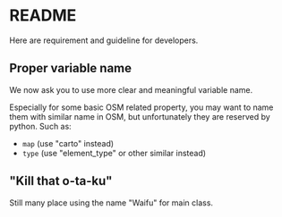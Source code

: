 # README

Here are requirement and guideline for developers.

## Proper variable name

We now ask you to use more clear and meaningful variable name.

Especially for some basic OSM related property, you may want to name them with similar name in OSM, but unfortunately they are reserved by python. Such as:
* `map` (use "carto" instead)
* `type` (use "element_type" or other similar instead)

## "Kill that o-ta-ku"

Still many place using the name "Waifu" for main class.